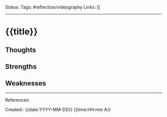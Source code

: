 Status:
Tags: #reflection/videography
Links: [[
___
# {{title}}
## Thoughts
## Strengths
## Weaknesses
___
References:

Created:: {{date:YYYY-MM-DD}} {{time:HH:mm A}}